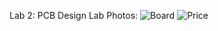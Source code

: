 Lab 2: PCB Design Lab Photos:
![Board](https://user-images.githubusercontent.com/83627919/198132956-adccb3ac-395e-41c2-9b5f-2dbb701e6b97.jpg)
![Price](https://user-images.githubusercontent.com/83627919/198132963-55e80118-1dc0-417b-b0e0-8a2e3096ef24.jpg)
